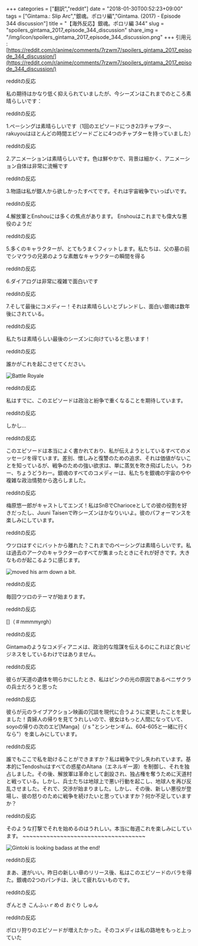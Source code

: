 +++
categories = ["翻訳","reddit"]
date = "2018-01-30T00:52:23+09:00"
tags = ["Gintama.: Slip Arc","銀魂。ポロリ編","Gintama. (2017) - Episode 344 discussion"]
title = "【海外反応】銀魂。ポロリ編 344"
slug = "spoilers_gintama_2017_episode_344_discussion"
share_img = "/img/icon/spoilers_gintama_2017_episode_344_discussion.png"
+++
引用元 : [https://reddit.com/r/anime/comments/7rzwm7/spoilers_gintama_2017_episode_344_discussion/](https://reddit.com/r/anime/comments/7rzwm7/spoilers_gintama_2017_episode_344_discussion/)

<p><span class="reddit-comment">redditの反応</span></p>私の期待はかなり低く抑えられていましたが、今シーズンはこれまでのところ素晴らしいです：

<p><span class="reddit-comment">redditの反応</span></p>1.ペーシングは素晴らしいです（1回のエピソードにつき2/3チャプター、rakuyouはほとんどの時間エピソードごとに4つのチャプターを持っていました）

<p><span class="reddit-comment">redditの反応</span></p>2.アニメーションは素晴らしいです。色は鮮やかで、背景は細かく、アニメーション自体は非常に流暢です

<p><span class="reddit-comment">redditの反応</span></p>3.物語は私が銀人から欲しかったすべてです。それは宇宙戦争でいっぱいです。

<p><span class="reddit-comment">redditの反応</span></p>4.解放軍とEnshouには多くの焦点があります。 Enshouはこれまでも偉大な悪役のようだ

<p><span class="reddit-comment">redditの反応</span></p>5.多くのキャラクターが、とてもうまくフィットします。私たちは、父の墓の前でシマウラの兄弟のような素敵なキャラクターの瞬間を得る

<p><span class="reddit-comment">redditの反応</span></p>6.ダイアログは非常に複雑で面白いです

<p><span class="reddit-comment">redditの反応</span></p>7.そして最後にコメディー！それは素晴らしいとブレンドし、面白い銀魂は数年後にされている。

<p><span class="reddit-comment">redditの反応</span></p>私たちは素晴らしい最後のシーズンに向けていると思います！

<p><span class="reddit-comment">redditの反応</span></p>誰かがこれを起こさせてください。

![Battle Royale](https://akingdomis.files.wordpress.com/2016/01/battle-royale-chiaki-kuriyama-as-takako-chigusa.jpg)

<p><span class="reddit-comment">redditの反応</span></p>私はすでに、このエピソードは政治と紛争で重くなることを期待しています。

<p><span class="reddit-comment">redditの反応</span></p>しかし...

<p><span class="reddit-comment">redditの反応</span></p>このエピソードは本当によく書かれており、私が伝えようとしているすべてのメッセージを得ています。差別、憎しみと復讐のための追求、それは価値がないことを知っているが、戦争のための強い欲求は、単に蒸気を吹き飛ばしたい。うわー、ちょうどうわー。銀魂のすべてのコメディーは、私たちを銀魂の宇宙のやや複雑な政治情勢から逸らしました。

<p><span class="reddit-comment">redditの反応</span></p>梅原悠一郎がキャストしてエンズ！私はSnBでCharioceとしての彼の役割を好きだったし、Juuni Taisenで昨シーズンはかなりいいよ。彼のパフォーマンスを楽しみにしています。

<p><span class="reddit-comment">redditの反応</span></p>ウツロはすぐにバットから離れた？これまでのペーシングは素晴らしいです。私は過去のアークのキャラクターのすべてが集まったときにそれが好きです。大きなものが起こるように感じます。

![moved his arm down a bit.](https://i.imgur.com/iHaWhQ2.jpg)

<p><span class="reddit-comment">redditの反応</span></p>毎回ウツロのテーマが始まります。

<p><span class="reddit-comment">redditの反応</span></p>[]（＃mmmmyrgh）

<p><span class="reddit-comment">redditの反応</span></p>Gintamaのようなコメディアニメは、政治的な陰謀を伝えるのにこれほど良いビジネスをしているわけではありません。

<p><span class="reddit-comment">redditの反応</span></p>彼らが天道の遺体を明らかにしたとき、私はピンクの光の原因であるベニザクラの兵士だろうと思った

<p><span class="reddit-comment">redditの反応</span></p>彼らが元のライブアクション映画の冗談を現代に合うように変更したことを愛しました！貴婦人の帰りを見てうれしいので、彼女はもっと人間になっていて、soyoの帰りの次のエピ[Manga]（/ s "とシンセンギム、604-605と一緒に行くなら"）を楽しみにしています。

<p><span class="reddit-comment">redditの反応</span></p>誰でもここで私を助けることができますか？私は戦争で少し失われています。基本的にTendoshuはすべての惑星のAltana（エネルギー源）を制御し、それを独占しました。その後、解放軍は革命として創設され、独占権を奪うために天道村と戦っている。しかし、兵士たちは地球上で悪い行動を起こし、地球人を再び反乱させました。それで、交渉が始まりました。しかし、その後、新しい悪役が登場し、彼の怒りのために戦争を続けたいと思っていますか？何か不足していますか？

<p><span class="reddit-comment">redditの反応</span></p>そのような打撃でそれを始めるのはうれしい。本当に毎週これを楽しみにしています。 ~~~~~~~~~~~~~~~~~~~~~~~~~~~~~~~~~~~~

![Gintoki is looking badass at the end!](https://i.imgur.com/7THVtVW.jpg)

<p><span class="reddit-comment">redditの反応</span></p>まあ、運がいい。昨日の新しい章のリリース後、私はこのエピソードのバラを得た。銀魂の2つのパンチは、決して疲れないものです。

<p><span class="reddit-comment">redditの反応</span></p>ぎんとき こんふぃｒめｄ おぐり しゅん

<p><span class="reddit-comment">redditの反応</span></p>ポロリ狩りのエピソードが増えたかった。そのコメディは私の路地をもっと上っていた

